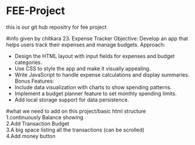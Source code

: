 # FEE-Project


 this is our git hub repositry for fee project


 #info given by chitkara
 23. Expense Tracker
Objective: Develop an app that helps users track their expenses and manage budgets.
Approach:
- Design the HTML layout with input fields for expenses and budget categories.
- Use CSS to style the app and make it visually appealing.
- Write JavaScript to handle expense calculations and display summaries.
Bonus Features:
- Include data visualization with charts to show spending patterns.
- Implement a budget planner feature to set monthly spending limits.
- Add local storage support for data persistence.

#what we need to add on this project/basic html structure<br>
1.continuously Balance showing <br>
2.Add Transaction Budget <br>
3.A big space listing all the transactions (can be scrolled)<br>
4.Add money button 


